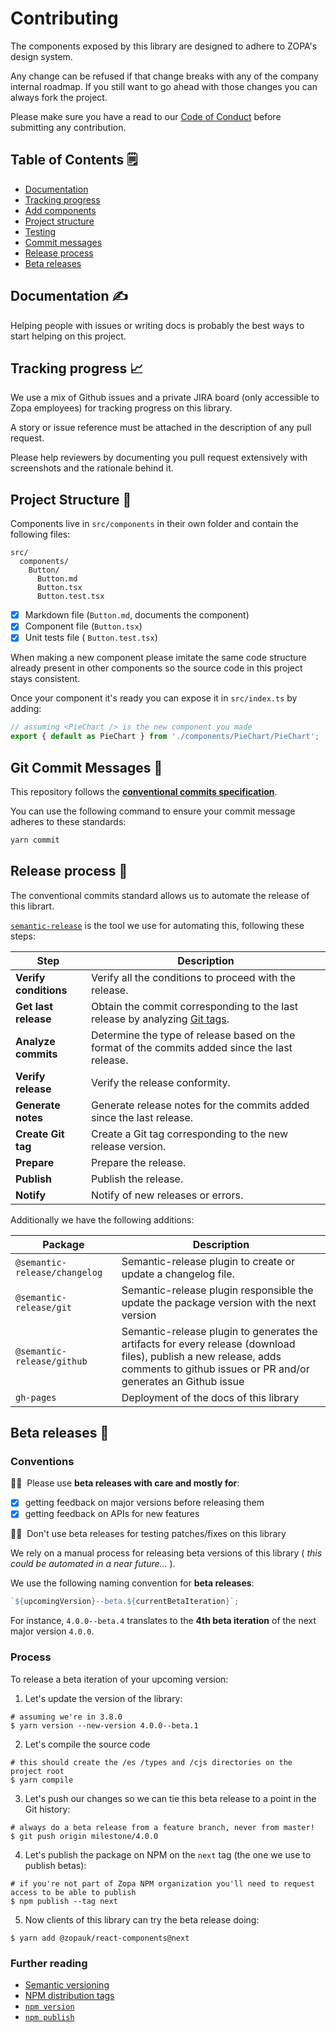 # Contributing

The components exposed by this library are designed to adhere to ZOPA's design system.

Any change can be refused if that change breaks with any of the company internal roadmap.
If you still want to go ahead with those changes you can always fork the project.

Please make sure you have a read to our [Code of Conduct](./CODE_OF_CONDUCT.md) before submitting any contribution.

## Table of Contents 🗒

- [Documentation](#documentation)
- [Tracking progress](#tracking-progress)
- [Add components](#adding-new-components)
- [Project structure](#project-structure)
- [Testing](#testing)
- [Commit messages](#git-commit-messages)
- [Release process](#release-process)
- [Beta releases](#beta-releases)

## Documentation ✍️

Helping people with issues or writing docs is probably the best ways to start helping on this project.

## Tracking progress 📈

We use a mix of Github issues and a private JIRA board (only accessible to Zopa employees) for tracking progress on this library.

A story or issue reference must be attached in the description of any pull request.

Please help reviewers by documenting you pull request extensively with screenshots and the rationale behind it.

## Project Structure 🎒

Components live in `src/components` in their own folder and contain the following files:

```
src/
  components/
    Button/
      Button.md
      Button.tsx
      Button.test.tsx
```

- [x] Markdown file (`Button.md`, documents the component)
- [x] Component file (`Button.tsx`)
- [x] Unit tests file ( `Button.test.tsx`)

When making a new component please imitate the same code structure already present in other components so the source code in this project stays consistent.

Once your component it's ready you can expose it in `src/index.ts` by adding:

```ts
// assuming <PieChart /> is the new component you made
export { default as PieChart } from './components/PieChart/PieChart';
```

## Git Commit Messages 💬

This repository follows the [**conventional commits specification**](https://www.conventionalcommits.org/en/v1.0.0-beta.2/#specification).

You can use the following command to ensure your commit message adheres to these standards:

```bash
yarn commit
```

## Release process 🚀

The conventional commits standard allows us to automate the release of this librart.

[`semantic-release`](https://github.com/semantic-release/semantic-release) is the tool we use for automating this, following these steps:

| Step                  | Description                                                                                                                     |
| --------------------- | ------------------------------------------------------------------------------------------------------------------------------- |
| **Verify conditions** | Verify all the conditions to proceed with the release.                                                                          |
| **Get last release**  | Obtain the commit corresponding to the last release by analyzing [Git tags](https://git-scm.com/book/en/v2/Git-Basics-Tagging). |
| **Analyze commits**   | Determine the type of release based on the format of the commits added since the last release.                                  |
| **Verify release**    | Verify the release conformity.                                                                                                  |
| **Generate notes**    | Generate release notes for the commits added since the last release.                                                            |
| **Create Git tag**    | Create a Git tag corresponding to the new release version.                                                                      |
| **Prepare**           | Prepare the release.                                                                                                            |
| **Publish**           | Publish the release.                                                                                                            |
| **Notify**            | Notify of new releases or errors.                                                                                               |

Additionally we have the following additions:

| Package                       | Description                                                                                                                                                                         |
| ----------------------------- | ----------------------------------------------------------------------------------------------------------------------------------------------------------------------------------- |
| `@semantic-release/changelog` | Semantic-release plugin to create or update a changelog file.                                                                                                                       |
| `@semantic-release/git`       | Semantic-release plugin responsible the update the package version with the next version                                                                                            |
| `@semantic-release/github`    | Semantic-release plugin to generates the artifacts for every release (download files), publish a new release, adds comments to github issues or PR and/or generates an Github issue |
| `gh-pages`                    | Deployment of the docs of this library                                                                                                                                              |

## Beta releases 🍉

### Conventions

👍🏻 &nbsp;Please use **beta releases with care and mostly for**:

- [x] getting feedback on major versions before releasing them
- [x] getting feedback on APIs for new features

👎🏻 &nbsp;Don't use beta releases for testing patches/fixes on this library

We rely on a manual process for releasing beta versions of this library ( _this could be automated in a near future..._ ).

We use the following naming convention for **beta releases**:

```js
`${upcomingVersion}--beta.${currentBetaIteration}`;
```

For instance, `4.0.0--beta.4` translates to the **4th beta iteration** of the next major version `4.0.0`.

### Process

To release a beta iteration of your upcoming version:

1. Let's update the version of the library:

```
# assuming we're in 3.8.0
$ yarn version --new-version 4.0.0--beta.1
```

2. Let's compile the source code

```
# this should create the /es /types and /cjs directories on the project root
$ yarn compile
```

3. Let's push our changes so we can tie this beta release to a point in the Git history:

```
# always do a beta release from a feature branch, never from master!
$ git push origin milestone/4.0.0
```

4. Let's publish the package on NPM on the `next` tag (the one we use to publish betas):

```
# if you're not part of Zopa NPM organization you'll need to request access to be able to publish
$ npm publish --tag next
```

5. Now clients of this library can try the beta release doing:

```
$ yarn add @zopauk/react-components@next
```

### Further reading

- [Semantic versioning](https://semver.org/)
- [NPM distribution tags](https://docs.npmjs.com/adding-dist-tags-to-packages)
- [`npm version`](https://docs.npmjs.com/cli/version)
- [`npm publish`](https://docs.npmjs.com/cli-commands/publish.html)
